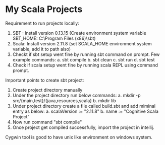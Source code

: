 # My Scala Projects
Requirement to run projects locally:
1. SBT : Install version 0.13.15 (Create environment system variable SBT_HOME: C:\Program Files (x86)\sbt\)
2. Scala: Install version 2.11.8 (set SCALA_HOME environment system variable, add it to path also)
3. Checkt if sbt setup went fine by running sbt command on prompt.
   Few example commands:
   a. sbt compile
   b. sbt clean
   c. sbt run
   d. sbt test
4. Check if scala setup went fine by running scala REPL using command prompt.

Important points to create sbt project:
1. Create project directory manually
2. Under the project directory run below commands:
   a. mkdir -p src/{main,test}/{java,resources,scala}
   b. mkdir lib
3. Under project directory create a file called build.sbt and add miminal entry as below:
   a. scalaVersion := "2.11.8"
   b. name := "Cognitive Scala Project"
4. Now run command "sbt compile"
5. Once project get compiled successfully, import the project in intellij.

Cygwin tool is good to have unix like environment on windows system.
